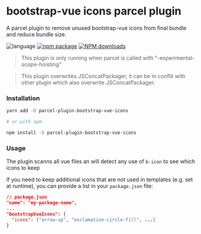 # bootstrap-vue icons parcel plugin

A parcel plugin to remove unused bootstrap-vue icons from final bundle and reduce bundle size.

![language](https://img.shields.io/badge/language-node-gcf.svg?style=flat-square) [![npm package](https://img.shields.io/npm/v/parcel-plugin-bootstrap-vue-icons.svg?style=flat-square)](https://www.npmjs.com/package/parcel-plugin-bootstrap-vue-icons) [![NPM downloads](http://img.shields.io/npm/dm/parcel-plugin-bootstrap-vue-icons.svg?style=flat-square)](https://www.npmjs.com/package/parcel-plugin-bootstrap-vue-icons)

> This plugin is only running when parcel is called with "-experimental-scope-hoisting"

> This plugin overwrites JSConcatPackager, it can be in conflit with other plugin which also overwrite JSConcatPackager.

### Installation

```bash
yarn add -D parcel-plugin-bootstrap-vue-icons

# or with npm

npm install -D parcel-plugin-bootstrap-vue-icons
```

### Usage

The plugin scanns all vue files an will detect any use of `b-icon` to see which icons to keep

If you need to keep additional icons that are not used in templates (e.g. set at runtime), you can provide a list in your `package.json` file:

```json
// package.json
"name": "my-package-name",
...
"bootstrapVueIcons": {
  "icons": ["arrow-up", "exclamation-circle-fill", ...]
}
```
